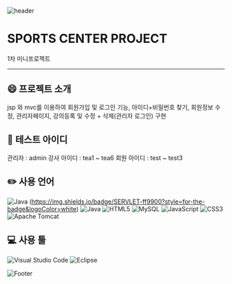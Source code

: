 ![header](https://capsule-render.vercel.app/api?type=waving&color=7598f7&height=300&section=header&text=SPORTS%20CENTER%20PROJECT&fontColor=555555&fontSize=50)



# SPORTS CENTER PROJECT

1차 미니프로젝트

---


## 😄 프로젝트 소개

jsp 와 mvc를 이용하여 회원가입 및 로그인 기능, 아이디+비밀번호 찾기, 회원정보 수정, 관리자페이지, 강의등록 및 수정 + 삭제(관리자 로그인) 구현


## 🎯 테스트 아이디

관리자 : admin
강사 아이디 : tea1 ~ tea6
회원 아이디 : test ~ test3


## ✏️ 사용 언어
![Java](https://img.shields.io/badge/JSP-333333?style=for-the-badge&logoColor=white) (https://img.shields.io/badge/SERVLET-ff9900?style=for-the-badge&logoColor=white) ![Java](https://img.shields.io/badge/java-%23ED8B00.svg?style=for-the-badge&logo=openjdk&logoColor=white) ![HTML5](https://img.shields.io/badge/html5-%23E34F26.svg?style=for-the-badge&logo=html5&logoColor=white) ![MySQL](https://img.shields.io/badge/mysql-4479A1.svg?style=for-the-badge&logo=mysql&logoColor=white) ![JavaScript](https://img.shields.io/badge/javascript-%23323330.svg?style=for-the-badge&logo=javascript&logoColor=%23F7DF1E) ![CSS3](https://img.shields.io/badge/css3-%231572B6.svg?style=for-the-badge&logo=css3&logoColor=white) ![Apache Tomcat](https://img.shields.io/badge/apache%20tomcat-%23F8DC75.svg?style=for-the-badge&logo=apache-tomcat&logoColor=black)



## 💻 사용 툴
![Visual Studio Code](https://img.shields.io/badge/Visual%20Studio%20Code-0078d7.svg?style=for-the-badge&logo=visual-studio-code&logoColor=white) ![Eclipse](https://img.shields.io/badge/Eclipse-FE7A16.svg?style=for-the-badge&logo=Eclipse&logoColor=white)

![Footer](https://capsule-render.vercel.app/api?type=waving&color=7598f7&height=200&section=footer)

